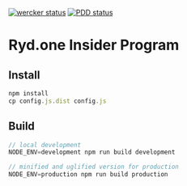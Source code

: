 [![wercker status](https://app.wercker.com/status/085ce67cc66de6a9757524e613209e19/s/master "wercker status")](https://app.wercker.com/project/byKey/085ce67cc66de6a9757524e613209e19)
[![PDD status](http://www.0pdd.com/svg?name=ThinxNet/ryd-insider-program-fe)](http://www.0pdd.com/p?name=ThinxNet/ryd-insider-program-fe)

Ryd.one Insider Program
=========================

## Install
```js
npm install
cp config.js.dist config.js
```

## Build
```js
// local development
NODE_ENV=development npm run build development

// minified and uglified version for production
NODE_ENV=production npm run build production
```

